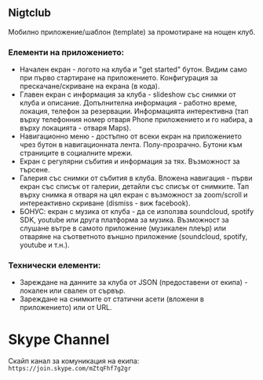 ## Nigtclub

Мобилно приложение/шаблон (template) за промотиране на нощен клуб.

### Елементи на приложението:

- Начален екран - логото на клуба и "get started" бутон. Видим само при първо стартиране на приложението. Конфигурация за прескачане/скриване на екрана (в кода).
- Главен екран с информация за клуба - slideshow със снимки от клуба и описание. Допълнителна информация - работно време, локация, телефон за резервации. Информацията интерективна (тап върху телефонния номер отваря Phone приложението и го набира, а върху локацията - отваря Maps).
- Навигационно меню - достъпно от всеки екран на приложението чрез бутон в навигационната лента. Полу-прозрачно. Бутони към страниците в социалните мрежи.
- Екран с регулярни събития и информация за тях. Възможност за търсене.
- Галерия със снимки от събития в клуба. Вложена навигация - първи екран със списък от галерии, детайли със списък от снимките. Тап върху снимка я отваря на цял екран с възможност за zoom/scroll и интереактивно скриване (dismiss - виж facebook).
- БОНУС: екран с музика от клуба - да се използва soundcloud, spotify SDK, youtube или друга платформа за музика. Възможност за слушане вътре в самото приложение (музикален плеър) или отваряне на съответното външно приложение (soundcloud, spotify, youtube и т.н.).

### Технически елементи:

- Зареждане на данните за клуба от JSON (предоставени от екипа) - локален или свален от сървър.
- Зареждане на снимките от статични асети (вложени в приложението) или от URL.

# Skype Channel

Скайп канал за комуникация на екипа:
`https://join.skype.com/mZtqFhf7g2gr`